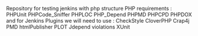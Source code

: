 Repository for testing jenkins with php structure 
PHP requirements :
PHPUnit
PHPCode_Sniffer
PHPLOC
PHP_Depend
PHPMD
PHPCPD
PHPDOX
and for Jenkins Plugins we will need to use :
CheckStyle
CloverPHP
Crap4j
PMD
htmlPublisher
PLOT
Jdepend
violations 
XUnit 
